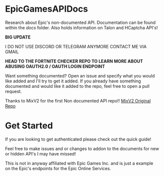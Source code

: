 # EpicGamesAPIDocs
Research about Epic's non-documented API. Documentation can be found within the _*docs*_ folder.
Also holds information on Talon and HCaptcha API's!

**BIG UPDATE**

I DO NOT USE DISCORD OR TELEGRAM ANYMORE CONTACT ME VIA GMAIL

**HEAD TO THE FORTNITE CHECKER REPO TO LEARN MORE ABOUT ABUSING OAUTH2.0 / OAUTH LOGIN ENDPOINT**

Want something documented? Open an issue and specify what you would like added and I'll try to get it added.
If you already have something documented and would like it added to the repo, feel free to open a pull request.

Thanks to MixV2 for the first Non documented API repo!! [MixV2 Original Repo](https://github.com/MixV2/EpicResearch)

# Get Started
If you are looking to get authenticated please check out the quick guide!

Feel free to make issues and or changes to addon to the documents for new or hidden API's I may have missed!

This is not in anyway affiliated with Epic Games Inc. and is just a example on the Epic's endpoints for the Epic Online Services.
